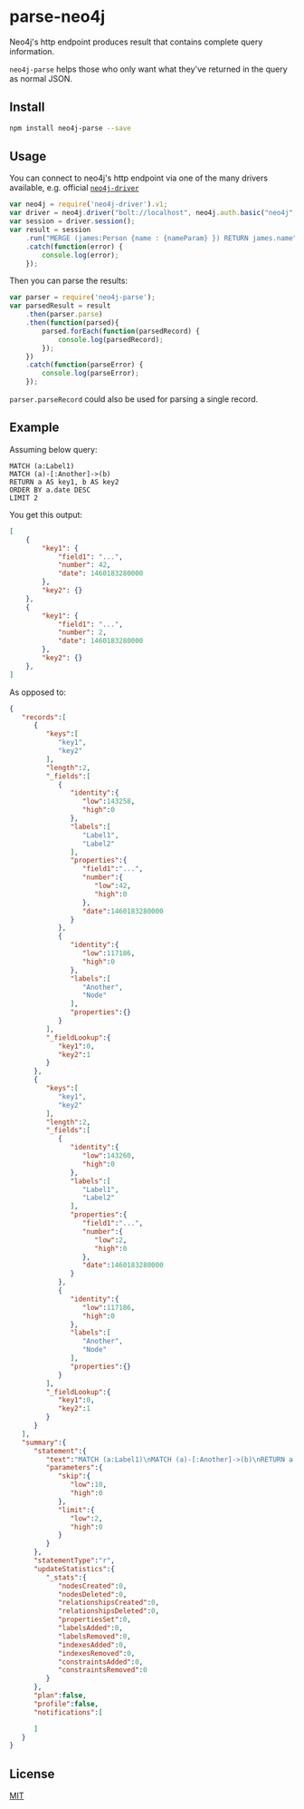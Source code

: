 # parse-neo4j

Neo4j's http endpoint produces result that contains complete query information.

`neo4j-parse` helps those who only want what they've returned in the query as normal JSON.

## Install

```bash
npm install neo4j-parse --save
```

## Usage
You can connect to neo4j's http endpoint via one of the many drivers available, e.g. official [`neo4j-driver`](https://github.com/neo4j/neo4j-javascript-driver)
```javascript
var neo4j = require('neo4j-driver').v1;
var driver = neo4j.driver("bolt://localhost", neo4j.auth.basic("neo4j", "neo4j"));
var session = driver.session();
var result = session
    .run("MERGE (james:Person {name : {nameParam} }) RETURN james.name", { nameParam:'James' })
    .catch(function(error) {
        console.log(error);
    });
```
Then you can parse the results:
```javascript
var parser = require('neo4j-parse');
var parsedResult = result
    .then(parser.parse)
    .then(function(parsed){
        parsed.forEach(function(parsedRecord) {
            console.log(parsedRecord);
        });
    })
    .catch(function(parseError) {
        console.log(parseError);
    });
```
`parser.parseRecord` could also be used for parsing a single record.

## Example

Assuming below query:
```cypher
MATCH (a:Label1)
MATCH (a)-[:Another]->(b)
RETURN a AS key1, b AS key2
ORDER BY a.date DESC
LIMIT 2
```

You get this output:
```JSON
[
    {
        "key1": {
            "field1": "...",
            "number": 42,
            "date": 1460183280000
        },
        "key2": {}
    },
    {
        "key1": {
            "field1": "...",
            "number": 2,
            "date": 1460183280000
        },
        "key2": {}
    },
]
```

As opposed to:
```JSON
{
   "records":[
      {
         "keys":[
            "key1",
            "key2"
         ],
         "length":2,
         "_fields":[
            {
               "identity":{
                  "low":143258,
                  "high":0
               },
               "labels":[
                  "Label1",
                  "Label2"
               ],
               "properties":{
                  "field1":"...",
                  "number":{
                     "low":42,
                     "high":0
                  },
                  "date":1460183280000
               }
            },
            {
               "identity":{
                  "low":117186,
                  "high":0
               },
               "labels":[
                  "Another",
                  "Node"
               ],
               "properties":{}
            }
         ],
         "_fieldLookup":{
            "key1":0,
            "key2":1
         }
      },
      {
         "keys":[
            "key1",
            "key2"
         ],
         "length":2,
         "_fields":[
            {
               "identity":{
                  "low":143260,
                  "high":0
               },
               "labels":[
                  "Label1",
                  "Label2"
               ],
               "properties":{
                  "field1":"...",
                  "number":{
                     "low":2,
                     "high":0
                  },
                  "date":1460183280000
               }
            },
            {
               "identity":{
                  "low":117186,
                  "high":0
               },
               "labels":[
                  "Another",
                  "Node"
               ],
               "properties":{}
            }
         ],
         "_fieldLookup":{
            "key1":0,
            "key2":1
         }
      }
   ],
   "summary":{
      "statement":{
         "text":"MATCH (a:Label1)\nMATCH (a)-[:Another]->(b)\nRETURN a AS key1, b AS key2\nORDER BY a.date DESC\nLIMIT 2",
         "parameters":{
            "skip":{
               "low":10,
               "high":0
            },
            "limit":{
               "low":2,
               "high":0
            }
         }
      },
      "statementType":"r",
      "updateStatistics":{
         "_stats":{
            "nodesCreated":0,
            "nodesDeleted":0,
            "relationshipsCreated":0,
            "relationshipsDeleted":0,
            "propertiesSet":0,
            "labelsAdded":0,
            "labelsRemoved":0,
            "indexesAdded":0,
            "indexesRemoved":0,
            "constraintsAdded":0,
            "constraintsRemoved":0
         }
      },
      "plan":false,
      "profile":false,
      "notifications":[

      ]
   }
}
```

## License
[MIT](https://github.com/assister-ai/parse-neo4j/blob/master/LICENSE)
